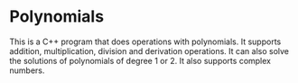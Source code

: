 # Polynomials
This is a C++ program that does operations with polynomials.
It supports addition, multiplication, division and derivation operations. It can also solve the solutions of polynomials of degree 1 or 2. 
It also supports complex numbers.
